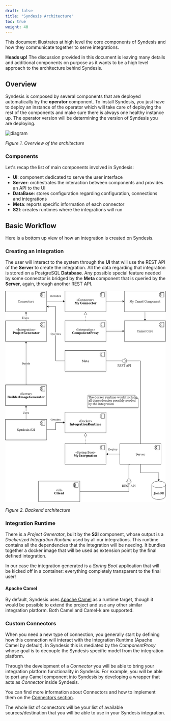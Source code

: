 ```yaml
---
draft: false
title: "Syndesis Architecture"
toc: true
weight: 40
---
```


This document illustrates at high level the core components of Syndesis and how they communicate together to serve integrations. 


<div class="alert alert-info" role="alert">
  <strong>Heads up!</strong> 
The discussion provided in this document is leaving many details and additional components on purpose as it wants to be a high level approach to the architecture behind Syndesis.
</div>

## Overview

Syndesis is composed by several components that are deployed automatically by the **operator** component. To install Syndesis, you just have to deploy an instance of the operator which will take care of deploying the rest of the components and make sure there is always one healthy instance up. The operator version will be determining the version of Syndesis you are deploying.

![diagram](/images/architecture_basic_structure.png)

_Figure 1. Overview of the architecture_

### Components

Let's recap the list of main components involved in Syndesis:

* **UI**: component dedicated to serve the user interface
* **Server**: orchestrates the interaction between components and provides an API to the UI
* **DataBase**: stores configuration regarding configuration, connections and integrations
* **Meta**: reports specific information of each connector
* **S2I**: creates runtimes where the integrations will run

## Basic Workflow

Here is a bottom up view of how an integration is created on Syndesis. 

### Creating an Integration

The user will interact to the system through the **UI** that will use the REST API of the **Server** to create the integration. All the data regarding that integration is stored on a PostgreSQL **Database**. Any possible special feature needed by some connector is bridged by the **Meta** component that is queried by the **Server**, again, through another REST API.

![diagram](/images/syndesis_be_architecture.png)

_Figure 2. Backend architecture_

### Integration Runtime

There is a *Project Generator*, built by the **S2I** component, whose output is a *Dockerized* *Integration Runtime* used by all our integrations. This runtime contains all the dependencies that the integration will be needing. It bundles together a docker image that will be used as extension point by the final defined integration.

In our case the integration generated is a *Spring Boot* application that will be kicked off in a container: everything completely transparent to the final user!

#### Apache Camel

By default, Syndesis uses [Apache Camel](https://camel.apache.org/) as a runtime target, though it would be possible to extend the project and use any other similar integration platform. Both Camel and Camel-k are supported.

### Custom Connectors

When you need a new type of connection, you generally start by defining how this connection will interact with the Integration Runtime (Apache Camel by default). In Syndesis this is mediated by the *ComponentProxy* whose goal is to decouple the Syndesis specific model from the integration platform. 

Through the development of a *Connector* you will be able to bring your integration platform functionality in Syndesis. For example, you will be able to port any Camel component into Syndesis by developing a wrapper that acts as *Connector* inside Syndesis. 

You can find more information about Connectors and how to implement them on the [Connectors section](/docs/connectors/whatis/).

The whole list of connectors will be your list of available sources/destination that you will be able to use in your Syndesis integration.

